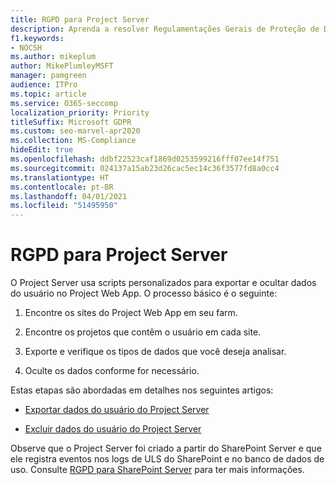 ```yaml
---
title: RGPD para Project Server
description: Aprenda a resolver Regulamentações Gerais de Proteção de Dados (RGPD) para o SharePoint Server local.
f1.keywords:
- NOCSH
ms.author: mikeplum
author: MikePlumleyMSFT
manager: pamgreen
audience: ITPro
ms.topic: article
ms.service: O365-seccomp
localization_priority: Priority
titleSuffix: Microsoft GDPR
ms.custom: seo-marvel-apr2020
ms.collection: MS-Compliance
hideEdit: true
ms.openlocfilehash: ddbf22523caf1869d0253599216fff07ee14f751
ms.sourcegitcommit: 024137a15ab23d26cac5ec14c36f3577fd8a0cc4
ms.translationtype: HT
ms.contentlocale: pt-BR
ms.lasthandoff: 04/01/2021
ms.locfileid: "51495950"
---
```

# <a name="gdpr-for-project-server"></a>RGPD para Project Server

O Project Server usa scripts personalizados para exportar e ocultar dados do usuário no Project Web App. O processo básico é o seguinte:

1.  Encontre os sites do Project Web App em seu farm.

2.  Encontre os projetos que contêm o usuário em cada site.

3.  Exporte e verifique os tipos de dados que você deseja analisar.

4.  Oculte os dados conforme for necessário.

Estas etapas são abordadas em detalhes nos seguintes artigos:

- [Exportar dados do usuário do Project Server](/Project/export-user-data-from-project-server?toc=/Office365/Enterprise/toc.json)

- [Excluir dados do usuário do Project Server](/Project/delete-user-data-from-project-server?toc=/Office365/Enterprise/toc.json)


Observe que o Project Server foi criado a partir do SharePoint Server e que ele registra eventos nos logs de ULS do SharePoint e no banco de dados de uso. Consulte [RGPD para SharePoint Server](gdpr-for-sharepoint-server.md) para ter mais informações.
